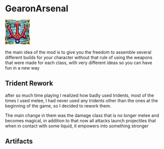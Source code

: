 # GearonArsenal
![alt text](icon.png?raw=true)

the main idea of the mod is to give you the freedom to assemble several different builds for your character without that rule of using the weapons that were made for each class, with very different ideas so you can have fun in a new way

## Trident Rework
after so much time playing I realized how badly used tridents, most of the times I used melee, I had never used any tridents other than the ones at the beginning of the game, so I decided to rework them.

The main change in them was the damage class that is no longer melee and becomes magical, in addition to that now all attacks launch projectiles that when in contact with some liquid, it empowers into something stronger

## Artifacts



